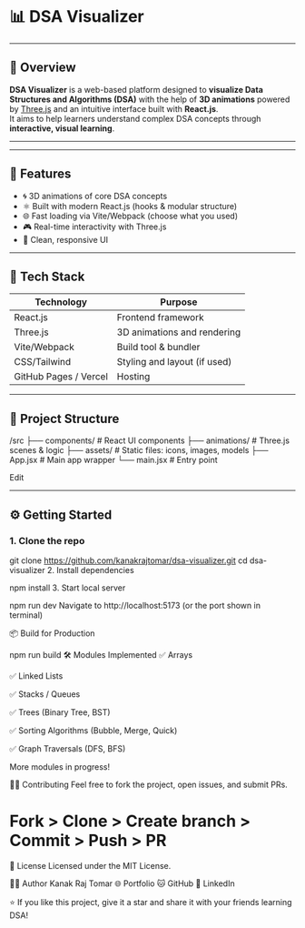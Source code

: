 # 📊 DSA Visualizer



---

## 🧠 Overview

**DSA Visualizer** is a web-based platform designed to **visualize Data Structures and Algorithms (DSA)** with the help of **3D animations** powered by [Three.js](https://threejs.org/) and an intuitive interface built with **React.js**.  
It aims to help learners understand complex DSA concepts through **interactive, visual learning**.

---


---

## 🧩 Features

- 🌀 3D animations of core DSA concepts
- ⚛️ Built with modern React.js (hooks & modular structure)
- 🌐 Fast loading via Vite/Webpack (choose what you used)
- 🎮 Real-time interactivity with Three.js
- 🎨 Clean, responsive UI

---

## 🚀 Tech Stack

| Technology     | Purpose                              |
|----------------|--------------------------------------|
| React.js       | Frontend framework                   |
| Three.js       | 3D animations and rendering          |
| Vite/Webpack   | Build tool & bundler                 |
| CSS/Tailwind   | Styling and layout (if used)         |
| GitHub Pages / Vercel | Hosting                        |

---

## 📁 Project Structure

/src
├── components/ # React UI components
├── animations/ # Three.js scenes & logic
├── assets/ # Static files: icons, images, models
├── App.jsx # Main app wrapper
└── main.jsx # Entry point


Edit

---

## ⚙️ Getting Started

### 1. Clone the repo


git clone https://github.com/kanakrajtomar/dsa-visualizer.git
cd dsa-visualizer
2. Install dependencies

npm install
3. Start local server

npm run dev
Navigate to http://localhost:5173 (or the port shown in terminal)

📦 Build for Production

npm run build
🛠️ Modules Implemented
✅ Arrays

✅ Linked Lists

✅ Stacks / Queues

✅ Trees (Binary Tree, BST)

✅ Sorting Algorithms (Bubble, Merge, Quick)

✅ Graph Traversals (DFS, BFS)

More modules in progress!

🙋‍♂️ Contributing
Feel free to fork the project, open issues, and submit PRs.

# Fork > Clone > Create branch > Commit > Push > PR

📜 License
Licensed under the MIT License.

👨‍💻 Author
Kanak Raj Tomar
🌐 Portfolio
🐱 GitHub
💼 LinkedIn

⭐️ If you like this project, give it a star and share it with your friends learning DSA!
